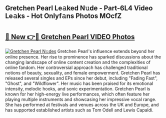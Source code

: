 ## Gretchen Pearl Le𝚊ked N𝚞de - Part-6L4 Video Le𝚊ks - Hot Onlyf𝚊ns Photos MOcfZ

# <h2><a href="http://ac4545.deff.icu/?id=Gretchen+Pearl">🔗 New 👉🔴 Gretchen Pearl VIDEO Photos</a></h2>

[![Gretchen Pearl N𝚞des](https://i.imgur.com/rIISA9y.gif)](http://ac4545.deff.icu/?id=Gretchen+Pearl)
Gretchen Pearl's influence extends beyond her online presence. Her rise to prominence has sparked discussions about the changing landscape of online content creation and the complexities of online fandom. Her controversial approach has challenged traditional notions of beauty, sexuality, and female empowerment. Gretchen Pearl has released several singles and EPs since her debut, including "Fading Fast", "Ghost", and "Wildflower". Her music has been praised for its emotional intensity, melodic hooks, and sonic experimentation. Gretchen Pearl is known for her high-energy live performances, which often feature her playing multiple instruments and showcasing her impressive vocal range. She has performed at festivals and venues across the UK and Europe, and has supported established artists such as Tom Odell and Lewis Capaldi.
